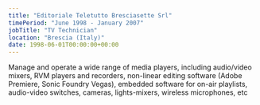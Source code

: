 ```yaml
---
title: "Editoriale Teletutto Bresciasette Srl"
timePeriod: "June 1998 - January 2007"
jobTitle: "TV Technician"
location: "Brescia (Italy)"
date: 1998-06-01T00:00:00+00:00
---
```


Manage and operate a wide range of media players, including audio/video mixers, RVM players and recorders, non-linear editing software (Adobe Premiere, Sonic Foundry Vegas), embedded software for on-air playlists, audio-video switches, cameras, lights-mixers, wireless microphones, etc
